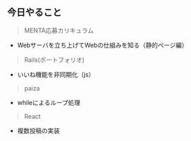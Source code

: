 ## 今日やること

> MENTA応募カリキュラム
- Webサーバを立ち上げてWebの仕組みを知る（静的ページ編）

> Rails(ポートフォリオ)
- いいね機能を非同期化（js）


> paiza
- whileによるループ処理


> React
- 複数投稿の実装
